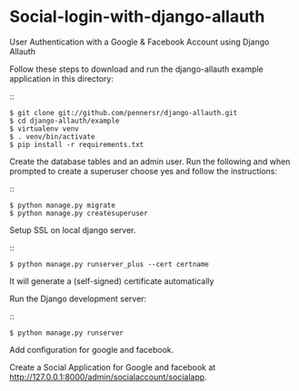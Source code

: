 # Social-login-with-django-allauth
User Authentication with a Google &amp; Facebook Account using Django Allauth

Follow these steps to download and run the
django-allauth example application in this directory:

::

    $ git clone git://github.com/pennersr/django-allauth.git
    $ cd django-allauth/example
    $ virtualenv venv
    $ . venv/bin/activate
    $ pip install -r requirements.txt

Create the database tables and an admin user.
Run the following and when prompted to create a superuser choose yes and
follow the instructions:

::

    $ python manage.py migrate
    $ python manage.py createsuperuser
    
Setup SSL on local django server.

::

    $ python manage.py runserver_plus --cert certname  
    
It will generate a (self-signed) certificate automatically
    
    
Run the Django development server:

::

    $ python manage.py runserver

Add configuration for google and facebook.

Create a Social Application for Google and facebook at http://127.0.0.1:8000/admin/socialaccount/socialapp.

